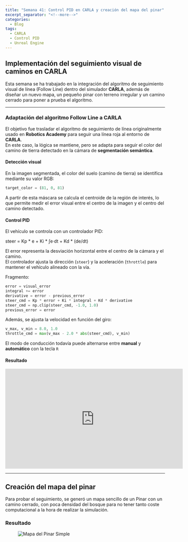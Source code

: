 ```yaml
---
title: "Semana 41: Control PID en CARLA y creación del mapa del pinar"
excerpt_separator: "<!--more-->"
categories:
  - Blog
tags:
  - CARLA
  - Control PID
  - Unreal Engine
---
```


## Implementación del seguimiento visual de caminos en CARLA

Esta semana se ha trabajado en la integración del algoritmo de seguimiento visual de línea (Follow Line) dentro del simulador **CARLA**, además de diseñar un nuevo mapa, un pequeño pinar con terreno irregular y un camino cerrado para poner a prueba el algoritmo.


---

### Adaptación del algoritmo Follow Line a CARLA

El objetivo fue trasladar el algoritmo de seguimiento de línea originalmente usado en **Robotics Academy** para seguir una línea roja al entorno de **CARLA**.  
En este caso, la lógica se mantiene, pero se adapta para seguir el color del camino de tierra detectado en la cámara de **segmentación semántica**.

#### Detección visual

En la imagen segmentada, el color del suelo (camino de tierra) se identifica mediante su valor RGB:

```python
target_color = (81, 0, 81)
```
A partir de esta máscara se calcula el centroide de la región de interés, lo que permite medir el error visual entre el centro de la imagen y el centro del camino detectado.


#### Control PID

El vehículo se controla con un controlador PID:

steer = Kp * e + Ki * ∫e·dt + Kd * (de/dt)

El error representa la desviación horizontal entre el centro de la cámara y el camino.  
El controlador ajusta la dirección (`steer`) y la aceleración (`throttle`) para mantener el vehículo alineado con la vía.

Fragmento:
```python
error = visual_error
integral += error
derivative = error - previous_error
steer_cmd = Kp * error + Ki * integral + Kd * derivative
steer_cmd = np.clip(steer_cmd, -1.0, 1.0)
previous_error = error
```

Además, se ajusta la velocidad en función del giro:
```python
v_max, v_min = 8.0, 1.0
throttle_cmd = max(v_max - 2.0 * abs(steer_cmd), v_min)
```

El modo de conducción todavía puede alternarse entre **manual** y **automático** con la tecla `R`

#### Resultado
<iframe width="560" height="315" src="https://www.youtube.com/embed/HSc1InLKJoc?si=RMr8pb0e_cIsAtiR" title="YouTube video player" frameborder="0" allow="accelerometer; autoplay; clipboard-write; encrypted-media; gyroscope; picture-in-picture; web-share" referrerpolicy="strict-origin-when-cross-origin" allowfullscreen></iframe>

---

## Creación del mapa del pinar

Para probar el seguimiento, se generó un mapa sencillo de un Pinar con un camino cerrado, con poca densidad del bosque para no tener tanto coste computacional a la hora de realizar la simulación.

### Resultado
<figure class="align-center" style="max-width: 100%">
  <img src="{{ site.url }}{{ site.baseurl }}/assets/images/Semana-30-Pinar.png" alt="Mapa del Pinar Simple">
</figure>


